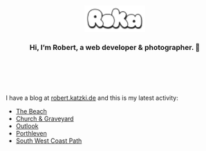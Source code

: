 <div align="center">
  <br>
  <br>
  <br>
  <br>
  <a href="https://robert.katzki.de/">
    <img width="140" src="https://github.com/ro-ka/ro-ka/blob/master/logo.svg" alt="Roka">
  </a>
  <br>
  <h3>Hi, I’m Robert, a web developer & photographer. 👋</h3>
 
  <br>
  <br>
  <br>
  <br>
</div>

I have a blog at [robert.katzki.de](https://robert.katzki.de/) and this is my latest activity:
<!-- BLOG-POST-LIST:START -->
- [The Beach](https://robert.katzki.de/photos/2025/the-beach)
- [Church &amp; Graveyard](https://robert.katzki.de/photos/2025/church-graveyard)
- [Outlook](https://robert.katzki.de/photos/2025/outlook)
- [Porthleven](https://robert.katzki.de/photos/2025/porthleven)
- [South West Coast Path](https://robert.katzki.de/photos/2025/south-west-coast-path)
<!-- BLOG-POST-LIST:END -->
